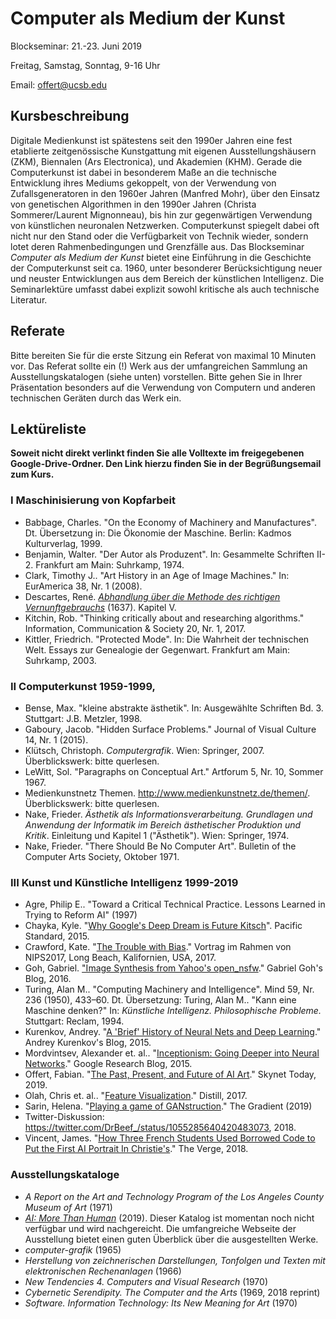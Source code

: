 # Computer als Medium der Kunst

Blockseminar: 21.-23. Juni 2019

Freitag, Samstag, Sonntag, 9-16 Uhr

Email: offert@ucsb.edu

## Kursbeschreibung

Digitale Medienkunst ist spätestens seit den 1990er Jahren eine fest etablierte zeitgenössische Kunstgattung mit eigenen Ausstellungshäusern (ZKM), Biennalen (Ars Electronica), und Akademien (KHM). Gerade die Computerkunst ist dabei in besonderem Maße an die technische Entwicklung ihres Mediums gekoppelt, von der Verwendung von Zufallsgeneratoren in den 1960er Jahren (Manfred Mohr), über den Einsatz von genetischen Algorithmen in den 1990er Jahren (Christa Sommerer/Laurent Mignonneau), bis hin zur gegenwärtigen Verwendung von künstlichen neuronalen Netzwerken. Computerkunst spiegelt dabei oft nicht nur den Stand oder die Verfügbarkeit von Technik wieder, sondern lotet deren Rahmenbedingungen und Grenzfälle aus. Das Blockseminar *Computer als Medium der Kunst* bietet eine Einführung in die Geschichte der Computerkunst seit ca. 1960, unter besonderer Berücksichtigung neuer und neuster Entwicklungen aus dem Bereich der künstlichen Intelligenz. Die Seminarlektüre umfasst dabei explizit sowohl kritische als auch technische Literatur.

## Referate

Bitte bereiten Sie für die erste Sitzung ein Referat von maximal 10 Minuten vor. Das Referat sollte ein (!) Werk aus der umfangreichen Sammlung an Ausstellungskatalogen (siehe unten) vorstellen. Bitte gehen Sie in Ihrer Präsentation besonders auf die Verwendung von Computern und anderen technischen Geräten durch das Werk ein.

## Lektüreliste

**Soweit nicht direkt verlinkt finden Sie alle Volltexte im freigegebenen Google-Drive-Ordner. Den Link hierzu finden Sie in der Begrüßungsemail zum Kurs.**

### I Maschinisierung von Kopfarbeit

- Babbage, Charles. "On the Economy of Machinery and Manufactures". Dt. Übersetzung in: Die Ökonomie der Maschine. Berlin: Kadmos Kulturverlag, 1999.
- Benjamin, Walter. "Der Autor als Produzent". In: Gesammelte Schriften II-2. Frankfurt am Main: Suhrkamp, 1974.
- Clark, Timothy J.. "Art History in an Age of Image Machines." In: EurAmerica 38, Nr. 1 (2008).
- Descartes, René. *[Abhandlung über die Methode des richtigen Vernunftgebrauchs](https://www.textlog.de/descartes-methode.html)* (1637). Kapitel V.
- Kitchin, Rob. "Thinking critically about and researching algorithms." Information, Communication & Society 20, Nr. 1, 2017.
- Kittler, Friedrich. "Protected Mode". In: Die Wahrheit der technischen Welt. Essays zur Genealogie der Gegenwart. Frankfurt am Main: Suhrkamp, 2003.

### II Computerkunst 1959-1999, 

- Bense, Max. "kleine abstrakte ästhetik". In: Ausgewählte Schriften Bd. 3. Stuttgart: J.B. Metzler, 1998.
- Gaboury, Jacob. "Hidden Surface Problems." Journal of Visual Culture 14, Nr. 1 (2015).
- Klütsch, Christoph. *Computergrafik*. Wien: Springer, 2007. Überblickswerk: bitte querlesen.
- LeWitt, Sol. "Paragraphs on Conceptual Art." Artforum 5, Nr. 10, Sommer 1967.
- Medienkunstnetz Themen. http://www.medienkunstnetz.de/themen/. Überblickswerk: bitte querlesen.
- Nake, Frieder. *Ästhetik als Informationsverarbeitung. Grundlagen und Anwendung der Informatik im Bereich ästhetischer Produktion und Kritik*. Einleitung und Kapitel 1 ("Ästhetik"). Wien: Springer, 1974.
- Nake, Frieder. "There Should Be No Computer Art". Bulletin of the Computer Arts Society, Oktober 1971.

### III Kunst und Künstliche Intelligenz 1999-2019

- Agre, Philip E.. "Toward a Critical Technical Practice. Lessons Learned in Trying to Reform AI" (1997)
- Chayka, Kyle. "[Why Google's Deep Dream is Future Kitsch](https://psmag.com/environment/googles-deep-dream-is-future-kitsch)". Pacific Standard, 2015.
- Crawford, Kate. "[The Trouble with Bias](https://www.youtube.com/watch?v=fMym_BKWQzk&t=698s)." Vortrag im Rahmen von NIPS2017, Long Beach, Kalifornien, USA, 2017.
- Goh, Gabriel. ["Image Synthesis from Yahoo's open_nsfw](https://open_nsfw.gitlab.io/)." Gabriel Goh's Blog, 2016.
- Turing, Alan M.. "Computing Machinery and Intelligence". Mind 59, Nr. 236 (1950), 433–60. Dt. Übersetzung: Turing, Alan M.. "Kann eine Maschine denken?" In: *Künstliche Intelligenz. Philosophische Probleme.* Stuttgart: Reclam, 1994.
- Kurenkov, Andrey. "[A 'Brief' History of Neural Nets and Deep Learning](http://www.andreykurenkov.com/writing/ai/a-brief-history-of-neural-nets-and-deep-learning/)." Andrey Kurenkov's Blog, 2015.
- Mordvintsev, Alexander et. al.. "[Inceptionism: Going Deeper into Neural Networks](https://research.googleblog.com/2015/06/inceptionism-going-deeper-into-neural.html)." Google Research Blog, 2015.
- Offert, Fabian. "[The Past, Present, and Future of AI Art](https://www.skynettoday.com/editorials/ai-art-history)." Skynet Today, 2019.
- Olah, Chris et. al.. "[Feature Visualization](https://distill.pub/2017/feature-visualization/)." Distill, 2017.
- Sarin, Helena. "[Playing a game of GANstruction](https://thegradient.pub/playing-a-game-of-ganstruction/)." The Gradient (2019)
- Twitter-Diskussion: https://twitter.com/DrBeef_/status/1055285640420483073, 2018.
- Vincent, James. "[How Three French Students Used Borrowed Code to Put the First AI Portrait In Christie's](https://www.theverge.com/2018/10/23/18013190/ai-art-portrait-auction-christies-belamy-obvious-robbie-barrat-gans)." The Verge, 2018.

### Ausstellungskataloge

- *A Report on the Art and Technology Program of the Los Angeles County Museum of Art* (1971)
- *[AI: More Than Human](https://www.barbican.org.uk/whats-on/2019/event/ai-more-than-human)* (2019). Dieser Katalog ist momentan noch nicht verfügbar und wird nachgereicht. Die umfangreiche Webseite der Ausstellung bietet einen guten Überblick über die ausgestellten Werke.
- *computer-grafik* (1965)
- *Herstellung von zeichnerischen Darstellungen, Tonfolgen und Texten mit elektronischen Rechenanlagen* (1966)‌
- *New Tendencies 4. Computers and Visual Research* (1970)
- *Cybernetic Serendipity. The Computer and the Arts* (1969, 2018 reprint)
- *Software. Information Technology: Its New Meaning for Art* (1970)
